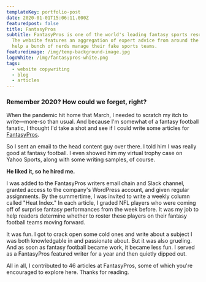 ```yaml
---
templateKey: portfolio-post
date: 2020-01-01T15:06:11.000Z
featuredpost: false
title: FantasyPros
subtitle: FantasyPros is one of the world's leading fantasy sports resources.
  The website features an aggregation of expert advice from around the web to
  help a bunch of nerds manage their fake sports teams.
featuredimage: /img/temp-background-image.jpg
logoWhite: /img/fantasypros-white.png
tags:
  - website copywriting
  - blog
  - articles
---
```

### Remember 2020? How could we forget, right?

When the pandemic hit home that March, I needed to scratch my itch to write—more-so than usual. And because I'm somewhat of a fantasy football fanatic, I thought I'd take a shot and see if I could write some articles for [FantasyPros](https://www.fantasypros.com/). 

So I sent an email to the head content guy over there. I told him I was really good at fantasy football. I even showed him my virtual trophy case on Yahoo Sports, along with some writing samples, of course. 

**He liked it, so he hired me.** 

I was added to the FantasyPros writers email chain and Slack channel, granted access to the company's WordPress account, and given regular assignments. By the summertime, I was invited to write a weekly column called "Heat Index." In each article, I graded NFL players who were coming off of surprise fantasy performances from the week before. It was my job to help readers determine whether to roster these players on their fantasy football teams moving forward. 

It was fun. I got to crack open some cold ones and write about a subject I was both knowledgable in and passionate about. But it was also grueling. And as soon as fantasy football became work, it became less fun. I served as a FantasyPros featured writer for a year and then quietly dipped out. 

All in all, I contributed to 46 articles at FantasyPros, some of which you're encouraged to explore here. Thanks for reading.